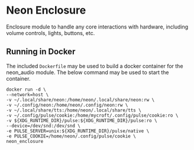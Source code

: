 # Neon Enclosure
Enclosure module to handle any core interactions with hardware, including volume controls,
lights, buttons, etc.

## Running in Docker
The included `Dockerfile` may be used to build a docker container for the neon_audio module. The below command may be used
to start the container.

```
docker run -d \
--network=host \
-v ~/.local/share/neon:/home/neon/.local/share/neon:rw \
-v ~/.config/neon:/home/neon/.config/neon:rw \
-v ~/.local/share/tts:/home/neon/.local/share/tts \
-v ~/.config/pulse/cookie:/home/mycroft/.config/pulse/cookie:ro \
-v ${XDG_RUNTIME_DIR}/pulse:${XDG_RUNTIME_DIR}/pulse:ro \
--device=/dev/snd:/dev/snd \
-e PULSE_SERVER=unix:${XDG_RUNTIME_DIR}/pulse/native \
-e PULSE_COOKIE=/home/neon/.config/pulse/cookie \
neon_enclosure
```
